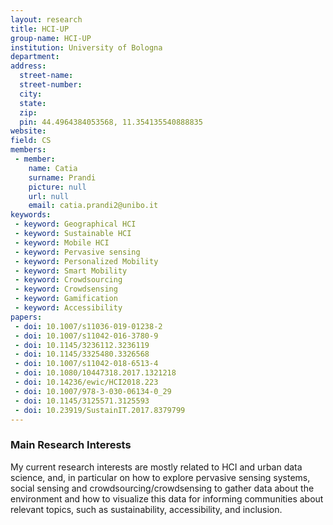 ```yaml
---
layout: research
title: HCI-UP
group-name: HCI-UP
institution: University of Bologna
department: 
address: 
  street-name: 
  street-number: 
  city: 
  state: 
  zip:
  pin: 44.4964384053568, 11.354135540888835
website:
field: CS
members: 
 - member: 
    name: Catia
    surname: Prandi
    picture: null
    url: null
    email: catia.prandi2@unibo.it
keywords: 
 - keyword: Geographical HCI
 - keyword: Sustainable HCI
 - keyword: Mobile HCI
 - keyword: Pervasive sensing
 - keyword: Personalized Mobility
 - keyword: Smart Mobility
 - keyword: Crowdsourcing
 - keyword: Crowdsensing
 - keyword: Gamification
 - keyword: Accessibility
papers: 
 - doi: 10.1007/s11036-019-01238-2
 - doi: 10.1007/s11042-016-3780-9
 - doi: 10.1145/3236112.3236119
 - doi: 10.1145/3325480.3326568
 - doi: 10.1007/s11042-018-6513-4
 - doi: 10.1080/10447318.2017.1321218
 - doi: 10.14236/ewic/HCI2018.223
 - doi: 10.1007/978-3-030-06134-0_29
 - doi: 10.1145/3125571.3125593
 - doi: 10.23919/SustainIT.2017.8379799
---
```



### Main Research Interests
My current research interests are mostly related to HCI and urban data science, and, in particular on how to explore pervasive sensing systems, social sensing and crowdsourcing/crowdsensing to gather data about the environment and how to visualize this data for informing communities about relevant topics, such as sustainability, accessibility, and inclusion.